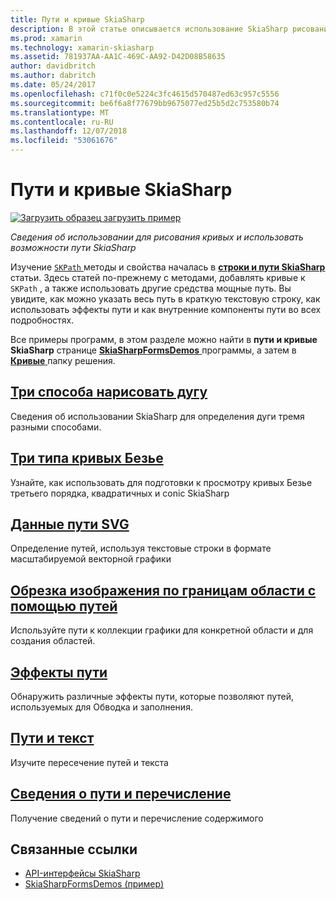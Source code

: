 ```yaml
---
title: Пути и кривые SkiaSharp
description: В этой статье описывается использование SkiaSharp рисования кривых и использовать путь к функции в приложениях Xamarin.Forms и демонстрирует это с помощью примера кода.
ms.prod: xamarin
ms.technology: xamarin-skiasharp
ms.assetid: 781937AA-AA1C-469C-AA92-D42D08B58635
author: davidbritch
ms.author: dabritch
ms.date: 05/24/2017
ms.openlocfilehash: c71f0c0e5224c3fc4615d570487ed63c957c5556
ms.sourcegitcommit: be6f6a8f77679bb9675077ed25b5d2c753580b74
ms.translationtype: MT
ms.contentlocale: ru-RU
ms.lasthandoff: 12/07/2018
ms.locfileid: "53061676"
---
```

# <a name="skiasharp-curves-and-paths"></a>Пути и кривые SkiaSharp

[![Загрузить образец](~/media/shared/download.png) загрузить пример](https://developer.xamarin.com/samples/xamarin-forms/SkiaSharpForms/Demos/)

_Сведения об использовании для рисования кривых и использовать возможности пути SkiaSharp_

Изучение [ `SKPath` ](xref:SkiaSharp.SKPath) методы и свойства началась в [ **строки и пути SkiaSharp** ](../paths/index.md) статьи. Здесь статей по-прежнему с методами, добавлять кривые к `SKPath` , а также использовать другие средства мощные путь. Вы увидите, как можно указать весь путь в краткую текстовую строку, как использовать эффекты пути и как внутренние компоненты пути во всех подробностях.

Все примеры программ, в этом разделе можно найти в **пути и кривые SkiaSharp** странице [ **SkiaSharpFormsDemos** ](https://developer.xamarin.com/samples/xamarin-forms/SkiaSharpForms/Demos/) программы, а затем в [  **Кривые** ](https://github.com/xamarin/xamarin-forms-samples/tree/master/SkiaSharpForms/Demos/Demos/SkiaSharpFormsDemos/Curves) папку решения.

## <a name="three-ways-to-draw-an-arcarcsmd"></a>[Три способа нарисовать дугу](arcs.md)

Сведения об использовании SkiaSharp для определения дуги тремя разными способами.

## <a name="three-types-of-bzier-curvesbeziersmd"></a>[Три типа кривых Безье](beziers.md)

Узнайте, как использовать для подготовки к просмотру кривых Безье третьего порядка, квадратичных и conic SkiaSharp

## <a name="svg-path-datapath-datamd"></a>[Данные пути SVG](path-data.md)

Определение путей, используя текстовые строки в формате масштабируемой векторной графики

## <a name="clipping-with-paths-and-regionsclippingmd"></a>[Обрезка изображения по границам области с помощью путей](clipping.md)

Используйте пути к коллекции графики для конкретной области и для создания областей.

## <a name="path-effectseffectsmd"></a>[Эффекты пути](effects.md)

Обнаружить различные эффекты пути, которые позволяют путей, используемых для Обводка и заполнения.

## <a name="paths-and-texttext-pathsmd"></a>[Пути и текст](text-paths.md)

Изучите пересечение путей и текста

## <a name="path-information-and-enumerationinformationmd"></a>[Сведения о пути и перечисление](information.md)

Получение сведений о пути и перечисление содержимого


## <a name="related-links"></a>Связанные ссылки

- [API-интерфейсы SkiaSharp](https://docs.microsoft.com/dotnet/api/skiasharp)
- [SkiaSharpFormsDemos (пример)](https://developer.xamarin.com/samples/xamarin-forms/SkiaSharpForms/Demos/)
